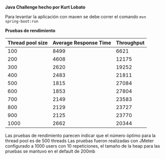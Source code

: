 **Java Challenge hecho por Kurt Lobato**

Para levantar la aplicación con maven se debe correr el comando
```mvn spring-boot:run```

**Pruebas de rendimiento**

|Thread pool size|Average Response Time|Throughput    
|----|----|-----
|100|8499|6621         
|200|4608|12175         
|300|2620|19252         
|400|2483|21811         
|500|1815|27084         
|600|1853|27804         
|700|2149|23583         
|800|2129|23727         
|900|2125|23770         
|1000|2662|20344         

Las pruebas de rendimiento parecen indicar que el número óptimo para la thread pool es de 500 threads
Las pruebas fueron realizadas con JMeter configurado a 1000 users con 10 repeticiones, el tamaño de la heap para las pruebas se mantuvo en el default de 200mb
